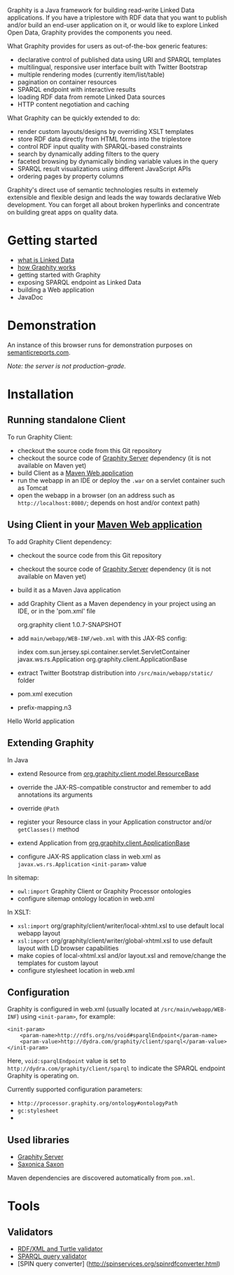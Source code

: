 Graphity is a Java framework for building read-write Linked Data applications. If you have a triplestore with RDF
data that you want to publish and/or build an end-user application on it, or would like to explore Linked Open
Data, Graphity provides the components you need.

What Graphity provides for users as out-of-the-box generic features:
* declarative control of published data using URI and SPARQL templates
* multilingual, responsive user interface built with Twitter Bootstrap
* multiple rendering modes (currently item/list/table)
* pagination on container resources
* SPARQL endpoint with interactive results
* loading RDF data from remote Linked Data sources
* HTTP content negotiation and caching

What Graphity can be quickly extended to do:
* render custom layouts/designs by overriding XSLT templates
* store RDF data directly from HTML forms into the triplestore
* control RDF input quality with SPARQL-based constraints
* search by dynamically adding filters to the query
* faceted browsing by dynamically binding variable values in the query
* SPARQL result visualizations using different JavaScript APIs
* ordering pages by property columns

Graphity's direct use of semantic technologies results in extemely extensible and flexible design and leads the
way towards declarative Web development. You can forget all about broken hyperlinks and concentrate on building
great apps on quality data.

Getting started
===============

* [what is Linked Data](../../wiki/Reinventing-Web-applications)
* [how Graphity works](../../wiki/How-Graphity-works)
* getting started with Graphity
* exposing SPARQL endpoint as Linked Data
* building a Web application
* JavaDoc

Demonstration
=============

An instance of this browser runs for demonstration purposes on [semanticreports.com](http://semanticreports.com).

_Note: the server is not production-grade._

Installation
============

Running standalone Client
--------------------------

To run Graphity Client:
* checkout the source code from this Git repository
* checkout the source code of [Graphity Server](https://github.com/Graphity/graphity-ldp/) dependency (it is not available on Maven yet)
* build Client as a [Maven Web application](http://maven.apache.org/guides/mini/guide-webapp.html)
* run the webapp in an IDE or deploy the `.war` on a servlet container such as Tomcat
* open the webapp in a browser (on an address such as `http://localhost:8080/`; depends on host and/or context path)

Using Client in your [Maven Web application](http://maven.apache.org/guides/mini/guide-webapp.html)
-------------------------------------

To add Graphity Client dependency:
* checkout the source code from this Git repository
* checkout the source code of [Graphity Server](https://github.com/Graphity/graphity-ldp/) dependency (it is not available on Maven yet)
* build it as a Maven Java application
* add Graphity Client as a Maven dependency in your project using an IDE, or in the 'pom.xml' file

    <dependency>
        <groupId>org.graphity</groupId>
        <artifactId>client</artifactId>
        <version>1.0.7-SNAPSHOT</version>
    </dependency>

* add `main/webapp/WEB-INF/web.xml` with this JAX-RS config:

    <filter>
        <filter-name>index</filter-name>
        <filter-class>com.sun.jersey.spi.container.servlet.ServletContainer</filter-class>
        <init-param>
            <param-name>javax.ws.rs.Application</param-name>
            <param-value>org.graphity.client.ApplicationBase</param-value>
        </init-param>
    </filter>

* extract Twitter Bootstrap distribution into `/src/main/webapp/static/` folder
* pom.xml execution
* prefix-mapping.n3

Hello World application

Extending Graphity
------------------

In Java

* extend Resource from [org.graphity.client.model.ResourceBase](../../blob/master/src/main/java/org/graphity/client/model/ResourceBase.java)
* override the JAX-RS-compatible constructor and remember to add annotations its arguments
* override `@Path`
* register your Resource class in your Application constructor and/or `getClasses()` method

* extend Application from [org.graphity.client.ApplicationBase](../../blob/master/src/main/java/org/graphity/client/ApplicationBase.java)
* configure JAX-RS application class in web.xml as `javax.ws.rs.Application` `<init-param>` value

In sitemap:
* `owl:import` Graphity Client or Graphity Processor ontologies
* configure sitemap ontology location in web.xml

In XSLT:
* `xsl:import` org/graphity/client/writer/local-xhtml.xsl to use default local webapp layout
* `xsl:import` org/graphity/client/writer/global-xhtml.xsl to use default layout with LD browser capabilities
* make copies of local-xhtml.xsl and/or layout.xsl and remove/change the templates for custom layout
* configure stylesheet location in web.xml

Configuration
-------------

Graphity is configured in web.xml (usually located at `/src/main/webapp/WEB-INF`) using `<init-param>`, for example:

    <init-param>
        <param-name>http://rdfs.org/ns/void#sparqlEndpoint</param-name>
        <param-value>http://dydra.com/graphity/client/sparql</param-value>
    </init-param>

Here, `void:sparqlEndpoint` value is set to `http://dydra.com/graphity/client/sparql` to indicate the SPARQL endpoint Graphity is operating on.

Currently supported configuration parameters:

* `http://processor.graphity.org/ontology#ontologyPath`
* `gc:stylesheet`
* 

Used libraries
--------------

* [Graphity Server](https://github.com/Graphity/graphity-ldp)
* [Saxonica Saxon](http://saxon.sourceforge.net)

Maven dependencies are discovered automatically from `pom.xml`.

Tools
=====

Validators
----------

* [RDF/XML and Turtle validator](http://www.rdfabout.com/demo/validator/)
* [SPARQL query validator](http://sparql.org/query-validator.html)
* [SPIN query converter] (http://spinservices.org/spinrdfconverter.html)